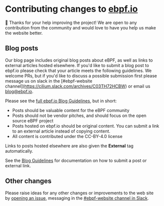# Contributing changes to [ebpf.io](https://ebpf.io/)

:bee: Thanks for your help improving the project! We are open to any contribution from the community and would love to have you help us make the website better.

## Blog posts

Our blog page includes original blog posts about eBPF, as well as links to external articles hosted elsewhere. If you'd like to submit a blog post to ebpf.io please check that your article meets the following guidelines. We welcome PRs, but if you'd like to discuss a possible submission first please message us on slack in the [#ebpf-website channel])<https://cilium.slack.com/archives/C03TH72HCBW>) or email us [blog@ebpf.io](blog@ebpf.io).

Please see the [full ebpf.io Blog Guidelines](https://github.com/ebpf-io/ebpf.io-website/blob/master/blog-guidelines.md), but in short:

- Posts should be valuable content for the eBPF community
- Posts should not be vendor pitches, and should focus on the open source eBPF project
- Posts hosted on ebpf.io should be original content. You can submit a link to an external article instead of copying content.
- All content is contributed under the CC-BY-4.0 license

Links to posts hosted elsewhere are also given the **External** tag automatically.

See the [Blog Guidelines](https://github.com/ebpf-io/ebpf.io-website/blob/master/blog-guidelines.md) for documentation on how to submit a post or external link.

## Other changes

Please raise ideas for any other changes or improvements to the web site by [opening an issue](https://github.com/ebpf-io/ebpf.io-website/issues/new?assignees=&labels=&template=feature_request.md), messaging in the [#ebpf-website channel in Slack](https://cilium.slack.com/archives/C03TH72HCBW).
